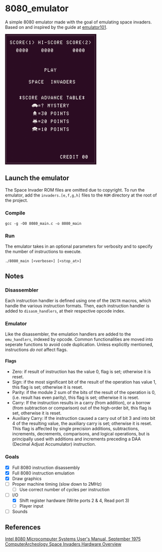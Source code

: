 # 8080_emulator

A simple 8080 emulator made with the goal of emulating space invaders. Based on and inspired by the guide at [emulator101](http://emulator101.com/).

<img src="images/emulator-preview.png" width="300">

## Launch the emulator

The Space Invader ROM files are omitted due to copyright. To run the emulator, add the `invaders.[e,f,g,h]` files to the `ROM` directory at the root of the project.

### Compile

```
gcc -g -O0 8080_main.c -o 8080_main
```

### Run

The emulator takes in an optional parameters for verbosity and to specify the number of instructions to execute.

```
./8080_main [<verbose>] [<stop_at>]
```

## Notes

### Disassembler

Each instruction handler is defined using one of the `INSTR` macros, which handle the various instruction formats. Then, each instruction handler is added to `disasm_handlers`, at their respective opcode index.

### Emulator

Like the disassembler, the emulation handlers are added to the `emu_handlers`, indexed by opcode. Common functionalities are moved into seperate functions to avoid code duplication. Unless explicitly mentioned, instructions _do not_ affect flags.

#### Flags

- Zero: if result of instruction has the value 0, flag is set; otherwise it is reset.
- Sign: if the most significant bit of the result of the operation has value 1, this flag is set; otherwise it is reset.
- Parity: if the module 2 sum of the bits of the result of the operation is 0, (i.e. result has even parity), this flag is set; otherwise it is reset.
- Carry: If the instruction results in a carry (from addition), or a borrow  (from subtraction or comparison) out of the high-order bit, this flag is set, otherwise it is reset.
- Auxiliary Carry: If the instruction caused a carry out of bit 3 and into bit 4 of the resulting value, the auxiliary carry is set; otherwise it is reset. This flag is affected by single precision additions, subtractions, increments, decrements, comparisons, and logical operations, but is principally used with additions and increments preceding a DAA (Decimal Adjust Accumulator) instruction.

### Goals

- [x] Full 8080 instruction disassembly
- [x] Full 8080 instruction emulation
- [x] Draw graphics
- [ ] Proper machine timing (slow down to 2MHz)
    - [ ] Use correct number of cycles per instruction
- [ ] I/O
    - [x] Shift register hardware (Write ports 2 & 4, Read port 3)
    - [ ] Player input
- [ ] Sounds

## References
[Intel 8080 Microcomputer Systems User's Manual, September 1975](http://www.nj7p.info/Manuals/PDFs/Intel/9800153B.pdf)
[ComputerArcheology Space Invaders Hardware Overview](http://computerarcheology.com/Arcade/SpaceInvaders/Hardware.html)
